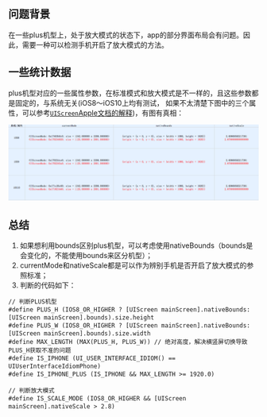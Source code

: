 
## 问题背景
在一些plus机型上，处于放大模式的状态下，app的部分界面布局会有问题。因此，需要一种可以检测手机开启了放大模式的方法。
## 一些统计数据
plus机型对应的一些属性参数，在标准模式和放大模式是不一样的，且这些参数都是固定的，与系统无关(iOS8～iOS10上均有测试，
如果不太清楚下图中的三个属性，可以参考[`UIScreen`Apple文档的解释](https://developer.apple.com/reference/uikit/uiscreen?language=objc))，有图有真相：

![](./statistic.png)


## 总结
1. 如果想利用bounds区别plus机型，可以考虑使用nativeBounds（bounds是会变化的，不能使用bounds来区分机型）；
2. currentMode和nativeScale都是可以作为辨别手机是否开启了放大模式的参照标准；
3. 判断的代码如下：

```
// 判断PLUS机型
#define PLUS_H (IOS8_OR_HIGHER ? [UIScreen mainScreen].nativeBounds:[UIScreen mainScreen].bounds).size.height
#define PLUS_W (IOS8_OR_HIGHER ? [UIScreen mainScreen].nativeBounds:[UIScreen mainScreen].bounds).size.width
#define MAX_LENGTH (MAX(PLUS_H, PLUS_W)) // 绝对高度，解决横竖屏切换导致PLUS_H获取不准的问题
#define IS_IPHONE (UI_USER_INTERFACE_IDIOM() == UIUserInterfaceIdiomPhone)
#define IS_IPHONE_PLUS (IS_IPHONE && MAX_LENGTH >= 1920.0)

// 判断放大模式
#define IS_SCALE_MODE (IOS8_OR_HIGHER && [UIScreen mainScreen].nativeScale > 2.8)
```

